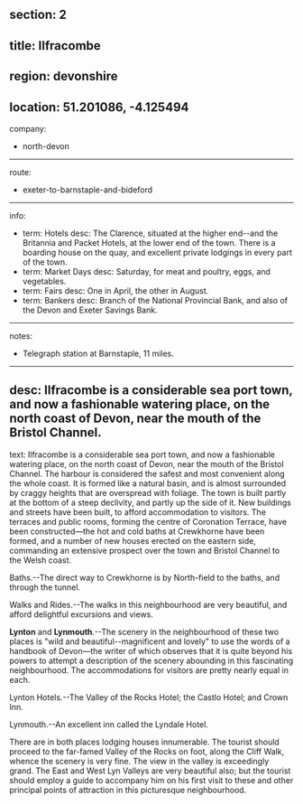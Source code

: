 section: 2
----
title: Ilfracombe
----
region: devonshire
----
location: 51.201086, -4.125494
----
company:
- north-devon
----
route:
- exeter-to-barnstaple-and-bideford
----
info:
- term: Hotels
  desc: The Clarence, situated at the higher end--and the Britannia and Packet Hotels, at the lower end of the town. There is a boarding house on the quay, and excellent private lodgings in every part of the town.
- term: Market Days
  desc: Saturday, for meat and poultry, eggs, and vegetables.
- term: Fairs
  desc: One in April, the other in August.
- term: Bankers
  desc: Branch of the National Provincial Bank, and also of the Devon and Exeter Savings Bank.
----
notes:
- Telegraph station at Barnstaple, 11 miles.
----
desc: Ilfracombe is a considerable sea port town, and now a fashionable watering place, on the north coast of Devon, near the mouth of the Bristol Channel.
----
text: Ilfracombe is a considerable sea port town, and now a fashionable watering place, on the north coast of Devon, near the mouth of the Bristol Channel. The harbour is considered the safest and most convenient along the whole coast. It is formed like a natural basin, and is almost surrounded by craggy heights that are overspread with foliage. The town is built partly at the bottom of a steep declivity, and partly up the side of it. New buildings and streets have been built, to afford accommodation to visitors. The terraces and public rooms, forming the centre of Coronation Terrace, have been constructed—the hot and cold baths at Crewkhorne have been formed, and a number of new houses erected on the eastern side, commanding an extensive prospect over the town and Bristol Channel to the Welsh coast.

<span class="smcp">Baths</span>.--The direct way to Crewkhorne is by North-field to the baths, and through the tunnel.

<span class="smcp">Walks and Rides</span>.--The walks in this neighbourhood are very beautiful, and afford delightful excursions and views.

**Lynton** and **Lynmouth**.--The scenery in the neighbourhood of these two places is "wild and beautiful--magnificent and lovely" to use the words of a handbook of Devon—the writer of which observes that it is quite beyond his powers to attempt a description of the scenery abounding in this fascinating neighbourhood. The accommodations for visitors are pretty nearly equal in each.

<span class="smcp">Lynton Hotels</span>.--The Valley of the Rocks Hotel; the Castlo Hotel; and Crown Inn.

<span class="smcp">Lynmouth</span>.--An excellent inn called the Lyndale Hotel.

There are in both places lodging houses innumerable. The tourist should proceed to the far-famed Valley of the Rocks on foot, along the Cliff Walk, whence the scenery is very fine. The view in the valley is exceedingly grand. The East and West Lyn Valleys are very beautiful also; but the tourist should employ a guide to accompany him on his first visit to these and other principal points of attraction in this picturesque neighbourhood.
